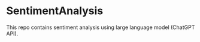 # SentimentAnalysis
This repo contains sentiment analysis using large language model (ChatGPT API).
